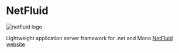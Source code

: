 NetFluid
========
![netfluid logo](http://netfluid.org/img/logo.png)

Lightweight application server framework for .net and Mono
[NetFluid website](http://netfluid.org)